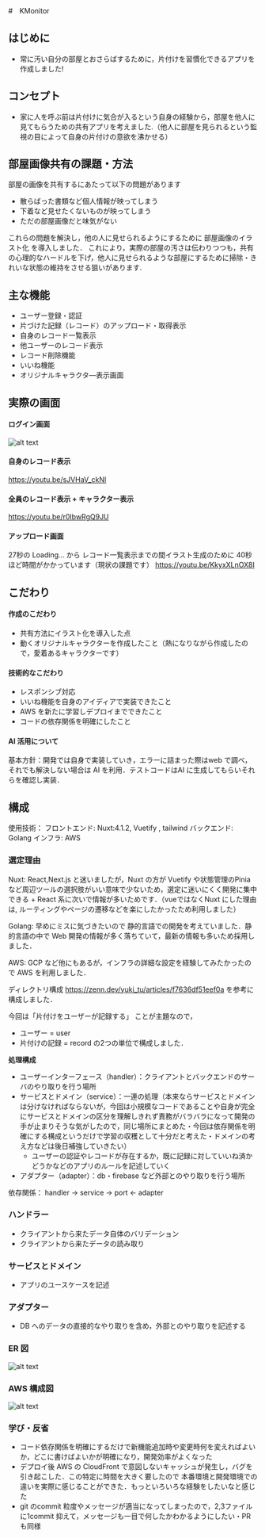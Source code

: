 #　KMonitor

## はじめに
- 常に汚い自分の部屋とおさらばするために，片付けを習慣化できるアプリを作成しました!

## コンセプト
- 家に人を呼ぶ前は片付けに気合が入るという自身の経験から，部屋を他人に見てもらうための共有アプリを考えました.（他人に部屋を見られるという監視の目によって自身の片付けの意欲を沸かせる）

## 部屋画像共有の課題・方法

部屋の画像を共有するにあたって以下の問題があります
- 散らばった書類など個人情報が映ってしまう
- 下着など見せたくないものが映ってしまう
- ただの部屋画像だと味気がない

これらの問題を解決し，他の人に見せられるようにするために 部屋画像のイラスト化 を導入しました．
これにより，実際の部屋の汚さは伝わりつつも，共有の心理的なハードルを下げ，他人に見せられるような部屋にするために掃除・きれいな状態の維持をさせる狙いがあります. 

## 主な機能
- ユーザー登録・認証
- 片づけた記録（レコード）のアップロード・取得表示
- 自身のレコード一覧表示
- 他ユーザーのレコード表示
- レコード削除機能
- いいね機能
- オリジナルキャラクタ―表示画面

## 実際の画面
#### ログイン画面
![alt text](signIn.png)

#### 自身のレコード表示
https://youtu.be/sJVHaV_ckNI

#### 全員のレコード表示 + キャラクター表示
https://youtu.be/r0IbwRgQ9JU

#### アップロード画面
27秒の Loading... から レコード一覧表示までの間イラスト生成のために 40秒ほど時間がかかっています（現状の課題です）
https://youtu.be/KkyxXLnOX8I

## こだわり
#### 作成のこだわり
- 共有方法にイラスト化を導入した点
- 動くオリジナルキャラクターを作成したこと（熱になりながら作成したので，愛着あるキャラクターです）

#### 技術的なこだわり
- レスポンシブ対応
- いいね機能を自身のアイディアで実装できたこと
- AWS を新たに学習しデプロイまでできたこと
- コードの依存関係を明確にしたこと

#### AI 活用について
基本方針：開発では自身で実装していき，エラーに詰まった際はweb で調べ，それでも解決しない場合は AI を利用．テストコードはAI に生成してもらいそれらを確認し実装．

## 構成
使用技術：
フロントエンド: Nuxt:4.1.2, Vuetify , tailwind
バックエンド: Golang
インフラ: AWS

### 選定理由
Nuxt: React,Next.js と迷いましたが，Nuxt の方が Vuetify や状態管理のPinia など周辺ツールの選択肢がいい意味で少ないため，選定に迷いにくく開発に集中できる + React 系に次いで情報が多いためです．（vueではなくNuxt にした理由は, ルーティングやページの遷移などを楽にしたかったため利用しました）

Golang: 早めにミスに気づきたいので 静的言語での開発を考えていました．静的言語の中で Web 開発の情報が多く落ちていて，最新の情報も多いため採用しました．

AWS: GCP など他にもあるが，インフラの詳細な設定を経験してみたかったので AWS を利用しました．

ディレクトリ構成 https://zenn.dev/yuki_tu/articles/f7636df51eef0a を参考に構成しました．

今回は「片付けをユーザーが記録する」 ことが主題なので，
- ユーザー = user
- 片付けの記録 = record 
の2つの単位で構成しました．

**処理構成**
- ユーザーインターフェース（handler）：クライアントとバックエンドのサーバのやり取りを行う場所
- サービスとドメイン（service）：一連の処理（本来ならサービスとドメインは分けなければならないが，今回は小規模なコードであることや自身が完全にサービスとドメインの区分を理解しきれず責務がバラバラになって開発の手が止まりそうな気がしたので，同じ場所にまとめた・今回は依存関係を明確にする構成というだけで学習の収穫として十分だと考えた・ドメインの考え方などは後日補強していきたい）
  - ユーザーの認証やレコードが存在するか，既に記録に対していいね済かどうかなどのアプリのルールを記述していく
- アダプター（adapter）：db・firebase など外部とのやり取りを行う場所

依存関係： handler -> service -> port <- adapter

### ハンドラー
- クライアントから来たデータ自体のバリデーション
- クライアントから来たデータの読み取り

### サービスとドメイン
- アプリのユースケースを記述

### アダプター
- DB へのデータの直接的なやり取りを含め，外部とのやり取りを記述する

### ER 図
![alt text](katazuke_table.png)
### AWS 構成図
![alt text](aws.png)

### 学び・反省
- コード依存関係を明確にするだけで新機能追加時や変更時何を変えればよいか，どこに書けばよいかが明確になり，開発効率がよくなった
- デプロイ後 AWS の CloudFront で意図しないキャッシュが発生し，バグを引き起こした．この特定に時間を大きく要したので 本番環境と開発環境での違いを実際に感じることができた．もっといろいろな経験をしたいなと感じた
- git のcommit 粒度やメッセージが適当になってしまったので，2,3ファイルに1commit 抑えて，メッセージも一目で何したかわかるようにしたい・PR も同様
